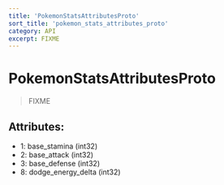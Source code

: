 ```yaml
---
title: 'PokemonStatsAttributesProto'
sort_title: 'pokemon_stats_attributes_proto'
category: API
excerpt: FIXME
---
```


# PokemonStatsAttributesProto

> FIXME

## Attributes:

- 1: base_stamina (int32)
- 2: base_attack (int32)
- 3: base_defense (int32)
- 8: dodge_energy_delta (int32)
